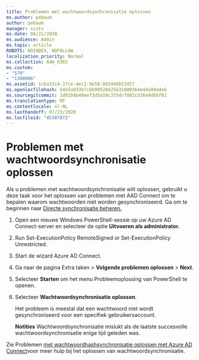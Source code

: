 ```yaml
---
title: Problemen met wachtwoordsynchronisatie oplossen
ms.author: pebaum
author: pebaum
manager: scotv
ms.date: 04/21/2020
ms.audience: Admin
ms.topic: article
ROBOTS: NOINDEX, NOFOLLOW
localization_priority: Normal
ms.collection: Adm_O365
ms.custom:
- "579"
- "1300006"
ms.assetid: 1cba32c4-37ce-4ec1-9e58-8d3440b53d57
ms.openlocfilehash: 54b5a033b7cbb99520425b31800364ed4a99a4e6
ms.sourcegitcommit: 1d01b8b48eef2d5d10c375dcf802cd36e9d6bf61
ms.translationtype: MT
ms.contentlocale: nl-NL
ms.lasthandoff: 07/23/2020
ms.locfileid: "45387872"
---
```

# <a name="troubleshoot-password-synchronization"></a>Problemen met wachtwoordsynchronisatie oplossen

Als u problemen met wachtwoordsynchronisatie wilt oplossen, gebruikt u deze taak voor het oplossen van problemen met AAD Connect om te bepalen waarom wachtwoorden niet worden gesynchroniseerd. Ga om te beginnen naar [Directe synchronisatie beheren.](https://admin.microsoft.com/AdminPortal/Home#/dirsyncmanagement)  

1. Open een nieuwe Windows PowerShell-sessie op uw Azure AD Connect-server en selecteer de optie **Uitvoeren als administrator.**

2. Run Set-ExecutionPolicy RemoteSigned or Set-ExecutionPolicy Unrestricted.

3. Start de wizard Azure AD Connect.

4. Ga naar de pagina Extra taken > **Volgende problemen oplossen**  >  **Next**.

5. Selecteer **Starten** om het menu Probleemoplossing van PowerShell te openen.

6. Selecteer **Wachtwoordsynchronisatie oplossen**.

    Het probleem is meestal dat een wachtwoord niet wordt gesynchroniseerd voor een specifiek gebruikersaccount.

    **Notities** Wachtwoordsynchronisatie mislukt als de laatste succesvolle wachtwoordsynchronisatie enige tijd geleden was.

Zie Problemen [met wachtwoordhashsynchronisatie oplossen met Azure AD Connect](https://docs.microsoft.com/azure/active-directory/hybrid/tshoot-connect-password-hash-synchronization)voor meer hulp bij het oplossen van wachtwoordsynchronisatie.